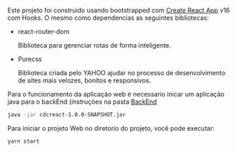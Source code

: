 Este projeto foi construido usando bootstrapped com  [Create React App](https://github.com/facebook/create-react-app) v16 com Hooks.
O mesmo como dependencias as seguintes bibliotecas:

- react-router-dom

   Biblioteca para gerenciar rotas de forma inteligente.

- Purecss

  Biblioteca criada pelo YAHOO ajudar no processo de desenvolvimento de sites mais velozes, bonitos e responsivos. 

Para o funcionamento da aplicação web é necessario inicar um aplicação java para o backEnd (instruções na pasta [BackEnd](backend/README.md) 
```sh
java -jar cdcreact-1.0.0-SNAPSHOT.jar
```

Para iniciar o projeto Web no diretorio do projeto, você pode executar:
```sh
yarn start
```
